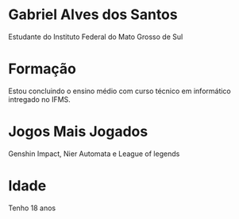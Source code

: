 # Gabriel Alves dos Santos

Estudante do Instituto Federal do Mato Grosso de Sul

# Formação

Estou concluindo o ensino médio com curso técnico em informático intregado no IFMS.

# Jogos Mais Jogados

Genshin Impact, Nier Automata e League of legends


# Idade

Tenho 18 anos